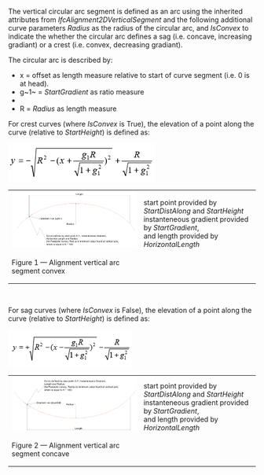 ﻿The vertical circular arc segment is defined as an arc using the inherited attributes from _IfcAlignment2DVerticalSegment_ and the following additional curve parameters _Radius_ as the radius of the circular arc, and _IsConvex_ to indicate the whether the circular arc defines a sag (i.e. concave, increasing gradiant) or a crest (i.e. convex, decreasing gradiant).

The circular arc is described by:

* x = offset as length measure relative to start of curve segment (i.e. 0 is at head).
* g~1~ = _StartGradient_ as ratio measure
*  
* R = _Radius_ as length measure

For crest curves (where _IsConvex_ is True), the elevation of a point along the curve (relative to _StartHeight_) is defined as:

![Image](../../../../../../figures/ifcalignment2dversegcirculararc-formula-concave.png)<table>
<tr><td><img src="../../../../../../figures/ifcalignment2dversegcirculararc-convex.png"></td><td style="vertical-align: bottom">start point provided by <i>StartDistAlong</i> and <i>StartHeight</i><br>instanteneous gradient provided by <i>StartGradient</i>, <br>and length provided by <i>HorizontalLength</i></td></tr>
<tr><td><p class="figure">Figure 1 &mdash; Alignment vertical arc segment convex</p></td><td>&nbsp;</td></tr>
</table>

&nbsp;

For sag curves (where _IsConvex_ is False), the elevation of a point along the curve (relative to _StartHeight_) is defined as:

![Image](../../../../../../figures/ifcalignment2dversegcirculararc-formula-convex.png)<table>
<tr><td><img src="../../../../../../figures/ifcalignment2dversegcirculararc-concave.png"></td><td style="vertical-align: bottom">start point provided by <i>StartDistAlong</i> and <i>StartHeight</i><br>instanteneous gradient provided by <i>StartGradient</i>, <br>and length provided by <i>HorizontalLength</i></td></tr>
<tr><td><p class="figure">Figure 2 &mdash; Alignment vertical arc segment concave</p></td><td>&nbsp;</td></tr>
</table>